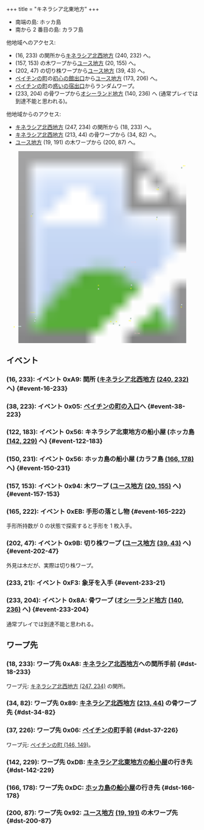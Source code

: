 +++
title = "キネラシア北東地方"
+++

* 南端の島: ホッカ島
* 南から 2 番目の島: カラフ島

他地域へのアクセス:

* (16, 233) の関所から[キネラシア北西地方](@/map/map-02/_index.md) (240, 232) へ。
* (157, 153) の木ワープから[ユース地方](@/map/map-00/_index.md) (20, 155) へ。
* (202, 47) の切り株ワープから[ユース地方](@/map/map-00/_index.md) (39, 43) へ。
* [ペイチンの町](@/map/map-12/_index.md)の[初心の館出口](@/map/map-13b/_index.md#event-112-214)から[ユース地方](@/map/map-00/_index.md) (173, 206) へ。
* [ペイチンの町](@/map/map-12/_index.md)の[惑いの宿出口](@/map/map-13b/_index.md#event-240-150)からランダムワープ。
* (233, 204) の骨ワープから[オシーランド地方](@/map/map-11/_index.md) (140, 236) へ (通常プレイでは到達不能と思われる)。

他地域からのアクセス:

* [キネラシア北西地方](@/map/map-02/_index.md) (247, 234) の関所から (18, 233) へ。
* [キネラシア北西地方](@/map/map-02/_index.md) (213, 44) の骨ワープから (34, 82) へ。
* [ユース地方](@/map/map-00/_index.md) (19, 191) の木ワープから (200, 87) へ。

<!-- SVG {{{ -->
<svg width="1536" height="1536" viewbox="0 0 2048 2048">
<defs>
<image id="svg-asset-bg" width="2048" height="2048" href="map-03.webp" />
<image id="svg-asset-event" width="16" height="16" href="icon-event.png" />
<image id="svg-asset-destination" width="16" height="16" href="icon-destination.png" />
</defs>
<use href="#svg-asset-bg" x="0" y="0"></use>
<text class="caption-48" x="1368" y="1952" fill="pink">ホッカ島</text>
<text class="caption-48" x="1328" y="1192" fill="pink">カラフ島</text>
<text class="caption-32" x="76" y="1880" fill="yellow">関</text>
<text class="caption-32" x="256" y="1728" fill="yellow">ペイチン</text>
<text class="caption-32" x="976" y="1440" fill="yellow">船</text>
<text class="caption-24" x="1108" y="1824" fill="yellow">船</text>
<text class="caption-32" x="1168" y="1824" fill="yellow">船</text>
<text class="caption-24" x="1304" y="1816" fill="yellow">手形</text>
<text class="caption-24" x="1860" y="1672" fill="yellow">骨</text>
<text class="caption-24" x="1324" y="1472" fill="yellow">船</text>
<text class="caption-24" x="1252" y="1264" fill="yellow">木</text>
<text class="caption-24" x="260" y="700" fill="yellow">骨</text>
<text class="caption-24" x="1596" y="736" fill="yellow">木</text>
<text class="caption-24" x="1600" y="416" fill="yellow">切株</text>
<text class="caption-24" x="1884" y="164" fill="yellow">象牙</text>
<a href="#event-16-233">
<use href="#svg-asset-event" x="128" y="1864"><title>(16, 233): イベント 0xA9: 関所 (キネラシア北西地方 (240, 232) へ)</title></use>
</a>
<a href="#event-38-223">
<use href="#svg-asset-event" x="304" y="1784"><title>(38, 223): イベント 0x05: ペイチンの町の入口へ</title></use>
</a>
<a href="#event-122-183">
<use href="#svg-asset-event" x="976" y="1464"><title>(122, 183): イベント 0x56: キネラシア北東地方の船小屋 (ホッカ島 (142, 229) へ)</title></use>
</a>
<a href="#event-150-231">
<use href="#svg-asset-event" x="1200" y="1848"><title>(150, 231): イベント 0x56: ホッカ島の船小屋 (カラフ島 (166, 178) へ)</title></use>
</a>
<a href="#event-157-153">
<use href="#svg-asset-event" x="1256" y="1224"><title>(157, 153): イベント 0x94: 木ワープ (ユース地方 (20, 155) へ)</title></use>
</a>
<a href="#event-165-222">
<use href="#svg-asset-event" x="1320" y="1776"><title>(165, 222): イベント 0xEB: 手形の落とし物</title></use>
</a>
<a href="#event-202-47">
<use href="#svg-asset-event" x="1616" y="376"><title>(202, 47): イベント 0x9B: 切り株ワープ (ユース地方 (39, 43) へ)</title></use>
</a>
<a href="#event-233-21">
<use href="#svg-asset-event" x="1864" y="168"><title>(233, 21): イベント 0xF3: 象牙を入手</title></use>
</a>
<a href="#event-233-204">
<use href="#svg-asset-event" x="1864" y="1632"><title>(233, 204): イベント 0x8A: 骨ワープ (オシーランド地方 (140, 236) へ)</title></use>
</a>
<a href="#dst-37-226">
<use href="#svg-asset-destination" x="296" y="1808"><title>(37, 226): ワープ先 0x06: ペイチンの町手前</title></use>
</a>
<a href="#dst-34-82">
<use href="#svg-asset-destination" x="272" y="656"><title>(34, 82): ワープ先 0x89: キネラシア北西地方 (213, 44) の骨ワープ先</title></use>
</a>
<a href="#dst-200-87">
<use href="#svg-asset-destination" x="1600" y="696"><title>(200, 87): ワープ先 0x92: ユース地方 (19, 191) の木ワープ先</title></use>
</a>
<a href="#dst-18-233">
<use href="#svg-asset-destination" x="144" y="1864"><title>(18, 233): ワープ先 0xA8: キネラシア北西地方への関所手前</title></use>
</a>
<a href="#dst-142-229">
<use href="#svg-asset-destination" x="1136" y="1832"><title>(142, 229): ワープ先 0xDB: キネラシア北東地方の船小屋の行き先</title></use>
</a>
<a href="#dst-166-178">
<use href="#svg-asset-destination" x="1328" y="1424"><title>(166, 178): ワープ先 0xDC: ホッカ島の船小屋の行き先</title></use>
</a>
</svg>
<!-- }}} -->


## イベント

### (16, 233): イベント 0xA9: 関所 ([キネラシア北西地方](@/map/map-02/_index.md) [(240, 232)](@/map/map-02/_index.md#dst-240-232) へ) {#event-16-233}

### (38, 223): イベント 0x05: [ペイチンの町の入口](@/map/map-12/_index.md#dst-145-146)へ {#event-38-223}

### (122, 183): イベント 0x56: キネラシア北東地方の船小屋 (ホッカ島 [(142, 229)](#dst-142-229) へ) {#event-122-183}

### (150, 231): イベント 0x56: ホッカ島の船小屋 (カラフ島 [(166, 178)](#dst-166-178) へ) {#event-150-231}

### (157, 153): イベント 0x94: 木ワープ ([ユース地方](@/map/map-00/_index.md) [(20, 155)](@/map/map-00/_index.md#dst-20-155) へ) {#event-157-153}

### (165, 222): イベント 0xEB: 手形の落とし物 {#event-165-222}

手形所持数が 0 の状態で探索すると手形を 1 枚入手。

### (202, 47): イベント 0x9B: 切り株ワープ ([ユース地方](@/map/map-00/_index.md) [(39, 43)](@/map/map-00/_index.md#dst-39-43) へ) {#event-202-47}

外見は木だが、実際は切り株ワープ。

### (233, 21): イベント 0xF3: 象牙を入手 {#event-233-21}

### (233, 204): イベント 0x8A: 骨ワープ ([オシーランド地方](@/map/map-11/_index.md) [(140, 236)](@/map/map-11/_index.md#dst-140-236) へ) {#event-233-204}

通常プレイでは到達不能と思われる。


## ワープ先

### (18, 233): ワープ先 0xA8: [キネラシア北西地方](@/map/map-02/_index.md)への関所手前 {#dst-18-233}

ワープ元: [キネラシア北西地方](@/map/map-02/_index.md) [(247, 234)](@/map/map-02/_index.md#event-247-234) の関所。

### (34, 82): ワープ先 0x89: [キネラシア北西地方](@/map/map-02/_index.md) [(213, 44)](@/map/map-02/_index.md#event-213-44) の骨ワープ先 {#dst-34-82}

### (37, 226): ワープ先 0x06: [ペイチンの町](@/map/map-12/_index.md#dst-145-146)手前 {#dst-37-226}

ワープ元: [ペイチンの町 (146, 149)](@/map/map-12/_index.md#event-146-149)。

### (142, 229): ワープ先 0xDB: [キネラシア北東地方の船小屋](#event-122-183)の行き先 {#dst-142-229}

### (166, 178): ワープ先 0xDC: [ホッカ島の船小屋](#event-150-231)の行き先 {#dst-166-178}

### (200, 87): ワープ先 0x92: [ユース地方](@/map/map-00/_index.md) [(19, 191)](@/map/map-00/_index.md#event-19-191) の木ワープ先 {#dst-200-87}


